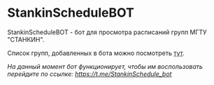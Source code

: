 # StankinScheduleBOT

StankinScheduleBOT - бот для просмотра расписаний групп МГТУ "СТАНКИН".

Список групп, добавленных в бота можно посмотреть [тут](https://drive.google.com/file/d/1jRj7Ru8fF3TioJc5JZ46512yr4YWR6ul/view?usp=sharing).

*На данный момент бот функционирует, чтобы им воспользовать перейдите по ссылке: 
https://t.me/StankinSchedule_bot*
